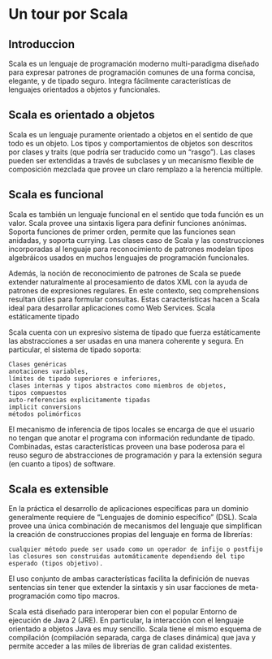 # Un tour por Scala

## Introduccion

Scala es un lenguaje de programación moderno multi-paradigma diseñado para expresar patrones de programación comunes de una forma concisa, elegante, y de tipado seguro. Integra fácilmente características de lenguajes orientados a objetos y funcionales.

## Scala es orientado a objetos

Scala es un lenguaje puramente orientado a objetos en el sentido de que todo es un objeto. Los tipos y comportamientos de objetos son descritos por clases y traits (que podría ser traducido como un “rasgo”). Las clases pueden ser extendidas a través de subclases y un mecanismo flexible de composición mezclada que provee un claro remplazo a la herencia múltiple.

## Scala es funcional

Scala es también un lenguaje funcional en el sentido que toda función es un valor. Scala provee una sintaxis ligera para definir funciones anónimas. Soporta funciones de primer orden, permite que las funciones sean anidadas, y soporta currying. Las clases caso de Scala y las construcciones incorporadas al lenguaje para reconocimiento de patrones modelan tipos algebráicos usados en muchos lenguajes de programación funcionales.

Además, la noción de reconocimiento de patrones de Scala se puede extender naturalmente al procesamiento de datos XML con la ayuda de patrones de expresiones regulares. En este contexto, seq comprehensions resultan útiles para formular consultas. Estas características hacen a Scala ideal para desarrollar aplicaciones como Web Services.
Scala estáticamente tipado

Scala cuenta con un expresivo sistema de tipado que fuerza estáticamente las abstracciones a ser usadas en una manera coherente y segura. En particular, el sistema de tipado soporta:

    Clases genéricas
    anotaciones variables,
    límites de tipado superiores e inferiores,
    clases internas y tipos abstractos como miembros de objetos,
    tipos compuestos
    auto-referencias explicitamente tipadas
    implicit conversions
    métodos polimórficos

El mecanismo de inferencia de tipos locales se encarga de que el usuario no tengan que anotar el programa con información redundante de tipado. Combinadas, estas características proveen una base poderosa para el reuso seguro de abstracciones de programación y para la extensión segura (en cuanto a tipos) de software.

## Scala es extensible

En la práctica el desarrollo de aplicaciones específicas para un dominio generalmente requiere de “Lenguajes de dominio específico” (DSL). Scala provee una única combinación de mecanismos del lenguaje que simplifican la creación de construcciones propias del lenguaje en forma de librerías:

    cualquier método puede ser usado como un operador de infijo o postfijo
    las closures son construidas automáticamente dependiendo del tipo esperado (tipos objetivo).

El uso conjunto de ambas características facilita la definición de nuevas sentencias sin tener que extender la sintaxis y sin usar facciones de meta-programación como tipo macros.

Scala está diseñado para interoperar bien con el popular Entorno de ejecución de Java 2 (JRE). En particular, la interacción con el lenguaje orientado a objetos Java es muy sencillo. Scala tiene el mismo esquema de compilación (compilación separada, carga de clases dinámica) que java y permite acceder a las miles de librerías de gran calidad existentes.
